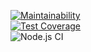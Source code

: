 [![Maintainability](https://api.codeclimate.com/v1/badges/ec2d362cf68403623883/maintainability)](https://codeclimate.com/github/akulahere/frontend-project-lvl2/maintainability)  
[![Test Coverage](https://api.codeclimate.com/v1/badges/ec2d362cf68403623883/test_coverage)](https://codeclimate.com/github/akulahere/frontend-project-lvl2/test_coverage)  
![Node.js CI](https://github.com/akulahere/frontend-project-lvl2/workflows/Node.js%20CI/badge.svg)  
